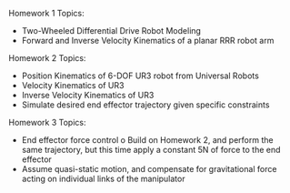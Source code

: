 Homework 1 Topics:
  -	Two-Wheeled Differential Drive Robot Modeling
  -	Forward and Inverse Velocity Kinematics of a planar RRR robot arm

Homework 2 Topics:
  -	Position Kinematics of 6-DOF UR3 robot from Universal Robots
  -	Velocity Kinematics of UR3
  -	Inverse Velocity Kinematics of UR3
  -	Simulate desired end effector trajectory given specific constraints
    
Homework 3 Topics:
  -	End effector force control
        o	Build on Homework 2, and perform the same trajectory, but this time apply a constant 5N of force to the end effector
  -	Assume quasi-static motion, and compensate for gravitational force acting on individual links of the manipulator
